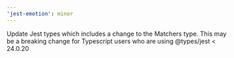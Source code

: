 ```yaml
---
'jest-emotion': minor
---
```


Update Jest types which includes a change to the Matchers type. This may be a breaking change for Typescript users who are using @types/jest < 24.0.20
